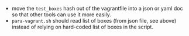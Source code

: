 -	move the `test_boxes` hash out of the vagrantfile into a json or yaml
    doc so that other tools can use it more easily.
-	`para-vagrant.sh` should read list of boxes (from json file, see above)
    instead of relying on hard-coded list of boxes in the script.
 